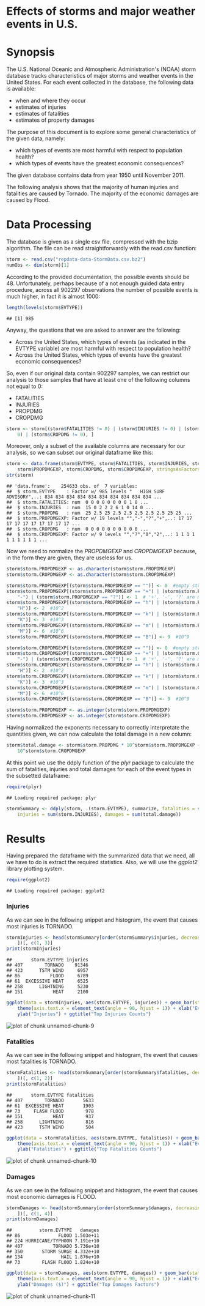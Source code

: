 Effects of storms and major weather events in U.S.
========================================================

# Synopsis
The U.S. National Oceanic and Atmospheric Administration's (NOAA) storm database tracks characteristics of major storms and weather events in the United States. For each event collected in the database, the following data is available:
* when and where they occur
* estimates of injuries
* estimates of fatalities
* estimates of property damages

The purpose of this document is to explore some general characteristics of the given data, namely:
* which types of events are most harmful with respect to population health?
* which types of events have the greatest economic consequences?

The given database contains data from year 1950 until November 2011.

The following analysis shows that the majority of human injuries and fatalities are caused by Tornado.
The majority of the economic damages are caused by Flood.

# Data Processing
The database is given as a single csv file, compressed with the bzip algorithm. The file can be read straightforwardly with the read.csv function:


```r
storm <- read.csv("repdata-data-StormData.csv.bz2")
numObs <- dim(storm)[1]
```


According to the provided documentation, the possible events should be 48. Unfortunately, perhaps because of a not enough guided data entry procedure, across all 902297 observations the number of possible events is much higher, in fact it is almost 1000:

```r
length(levels(storm$EVTYPE))
```

```
## [1] 985
```


Anyway, the questions that we are asked to answer are the following:

* Across the United States, which types of events (as indicated in the EVTYPE variable) are most harmful with respect to population health?
* Across the United States, which types of events have the greatest economic consequences?

So, even if our original data contain 902297 samples, we can restrict our analysis to those samples that have at least one of the following columns not equal to 0:
* FATALITIES
* INJURIES
* PROPDMG
* CROPDMG


```r
storm <- storm[(storm$FATALITIES != 0) | (storm$INJURIES != 0) | (storm$PROPDMG != 
    0) | (storm$CROPDMG != 0), ]
```


Moreover, only a subset of the available columns are necessary for our analysis, so we can subset our original dataframe like this:


```r
storm <- data.frame(storm$EVTYPE, storm$FATALITIES, storm$INJURIES, storm$PROPDMG, 
    storm$PROPDMGEXP, storm$CROPDMG, storm$CROPDMGEXP, stringsAsFactors = FALSE)
str(storm)
```

```
## 'data.frame':	254633 obs. of  7 variables:
##  $ storm.EVTYPE    : Factor w/ 985 levels "   HIGH SURF ADVISORY",..: 834 834 834 834 834 834 834 834 834 834 ...
##  $ storm.FATALITIES: num  0 0 0 0 0 0 0 0 1 0 ...
##  $ storm.INJURIES  : num  15 0 2 2 2 6 1 0 14 0 ...
##  $ storm.PROPDMG   : num  25 2.5 25 2.5 2.5 2.5 2.5 2.5 25 25 ...
##  $ storm.PROPDMGEXP: Factor w/ 19 levels "","-","?","+",..: 17 17 17 17 17 17 17 17 17 17 ...
##  $ storm.CROPDMG   : num  0 0 0 0 0 0 0 0 0 0 ...
##  $ storm.CROPDMGEXP: Factor w/ 9 levels "","?","0","2",..: 1 1 1 1 1 1 1 1 1 1 ...
```


Now we need to normalize the *PROPDMGEXP* and *CROPDMGEXP* because, in the form they are given, they are useless for us.


```r
storm$storm.PROPDMGEXP <- as.character(storm$storm.PROPDMGEXP)
storm$storm.CROPDMGEXP <- as.character(storm$storm.CROPDMGEXP)

storm$storm.PROPDMGEXP[(storm$storm.PROPDMGEXP == "")] <- 0  #empty string is 0
storm$storm.PROPDMGEXP[(storm$storm.PROPDMGEXP == "+") | (storm$storm.PROPDMGEXP == 
    "-") | (storm$storm.PROPDMGEXP == "?")] <- 1  # '+', '-', '?' are mapped to 1
storm$storm.PROPDMGEXP[(storm$storm.PROPDMGEXP == "h") | (storm$storm.PROPDMGEXP == 
    "H")] <- 2  #10^2
storm$storm.PROPDMGEXP[(storm$storm.PROPDMGEXP == "k") | (storm$storm.PROPDMGEXP == 
    "K")] <- 3  #10^3
storm$storm.PROPDMGEXP[(storm$storm.PROPDMGEXP == "m") | (storm$storm.PROPDMGEXP == 
    "M")] <- 6  #10^6
storm$storm.PROPDMGEXP[(storm$storm.PROPDMGEXP == "B")] <- 9  #10^9

storm$storm.CROPDMGEXP[(storm$storm.CROPDMGEXP == "")] <- 0  #empty string is 0
storm$storm.CROPDMGEXP[(storm$storm.CROPDMGEXP == "+") | (storm$storm.CROPDMGEXP == 
    "-") | (storm$storm.CROPDMGEXP == "?")] <- 1  # '+', '-', '?' are mapped to 1
storm$storm.CROPDMGEXP[(storm$storm.CROPDMGEXP == "h") | (storm$storm.CROPDMGEXP == 
    "H")] <- 2  #10^2
storm$storm.CROPDMGEXP[(storm$storm.CROPDMGEXP == "k") | (storm$storm.CROPDMGEXP == 
    "K")] <- 3  #10^3
storm$storm.CROPDMGEXP[(storm$storm.CROPDMGEXP == "m") | (storm$storm.CROPDMGEXP == 
    "M")] <- 6  #10^6
storm$storm.CROPDMGEXP[(storm$storm.CROPDMGEXP == "B")] <- 9  #10^9

storm$storm.PROPDMGEXP <- as.integer(storm$storm.PROPDMGEXP)
storm$storm.CROPDMGEXP <- as.integer(storm$storm.CROPDMGEXP)
```


Having normalized the exponents necessary to correctly interpretate the quantities given, we can now calculate the total damage in a new column:


```r
storm$total.damage <- storm$storm.PROPDMG * 10^storm$storm.PROPDMGEXP + storm$storm.CROPDMG * 
    10^storm$storm.CROPDMGEXP
```


At this point we use the ddply function of the *plyr* package to calculate the sum of fatalities, injuries and total damages for each of the event types in the subsetted dataframe:

```r
require(plyr)
```

```
## Loading required package: plyr
```

```r
stormSummary <- ddply(storm, .(storm.EVTYPE), summarize, fatalities = sum(storm.FATALITIES), 
    injuries = sum(storm.INJURIES), damages = sum(total.damage))
```




# Results
Having prepared the dataframe with the summarized data that we need, all we have to do is extract the required statistics.
Also, we will use the *ggplot2* library plotting system.


```r
require(ggplot2)
```

```
## Loading required package: ggplot2
```


### Injuries

As we can see in the following snippet and histogram, the event that causes most injuries is TORNADO.

```r
stormInjuries <- head(stormSummary[order(stormSummary$injuries, decreasing = TRUE), 
    ])[, c(1, 3)]
print(stormInjuries)
```

```
##       storm.EVTYPE injuries
## 407        TORNADO    91346
## 423      TSTM WIND     6957
## 86           FLOOD     6789
## 61  EXCESSIVE HEAT     6525
## 258      LIGHTNING     5230
## 151           HEAT     2100
```

```r
ggplot(data = stormInjuries, aes(storm.EVTYPE, injuries)) + geom_bar(stat = "identity") + 
    theme(axis.text.x = element_text(angle = 90, hjust = 1)) + xlab("Event type") + 
    ylab("Injuries") + ggtitle("Top Injuries Counts")
```

![plot of chunk unnamed-chunk-9](figure/unnamed-chunk-9.png) 


### Fatalities

As we can see in the following snippet and histogram, the event that causes most fatalities is TORNADO.

```r
stormFatalities <- head(stormSummary[order(stormSummary$fatalities, decreasing = TRUE), 
    ])[, c(1, 2)]
print(stormFatalities)
```

```
##       storm.EVTYPE fatalities
## 407        TORNADO       5633
## 61  EXCESSIVE HEAT       1903
## 73     FLASH FLOOD        978
## 151           HEAT        937
## 258      LIGHTNING        816
## 423      TSTM WIND        504
```

```r
ggplot(data = stormFatalities, aes(storm.EVTYPE, fatalities)) + geom_bar(stat = "identity") + 
    theme(axis.text.x = element_text(angle = 90, hjust = 1)) + xlab("Event type") + 
    ylab("Fatalities") + ggtitle("Top Fatalities Counts")
```

![plot of chunk unnamed-chunk-10](figure/unnamed-chunk-10.png) 


### Damages
As we can see in the following snippet and histogram, the event that causes most economic damages is FLOOD.

```r
stormDamages <- head(stormSummary[order(stormSummary$damages, decreasing = TRUE), 
    ])[, c(1, 4)]
print(stormDamages)
```

```
##          storm.EVTYPE   damages
## 86              FLOOD 1.503e+11
## 224 HURRICANE/TYPHOON 7.191e+10
## 407           TORNADO 5.736e+10
## 350       STORM SURGE 4.332e+10
## 134              HAIL 1.876e+10
## 73        FLASH FLOOD 1.824e+10
```

```r
ggplot(data = stormDamages, aes(storm.EVTYPE, damages)) + geom_bar(stat = "identity") + 
    theme(axis.text.x = element_text(angle = 90, hjust = 1)) + xlab("Event type") + 
    ylab("Damages ($)") + ggtitle("Top Damages Factors")
```

![plot of chunk unnamed-chunk-11](figure/unnamed-chunk-11.png) 

